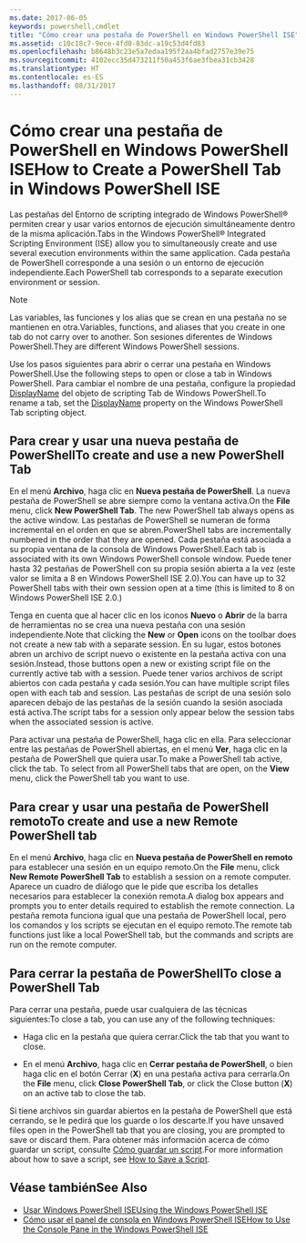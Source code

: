 ```yaml
---
ms.date: 2017-06-05
keywords: powershell,cmdlet
title: "Cómo crear una pestaña de PowerShell en Windows PowerShell ISE"
ms.assetid: c10c18c7-9ece-4fd0-83dc-a19c53d4fd83
ms.openlocfilehash: b8648b3c23e5a7edaa195f2aa4bfad2757e39e75
ms.sourcegitcommit: 4102ecc35d473211f50a453f6ae3fbea31cb3428
ms.translationtype: HT
ms.contentlocale: es-ES
ms.lasthandoff: 08/31/2017
---
```

# <a name="how-to-create-a-powershell-tab-in-windows-powershell-ise"></a><span data-ttu-id="a93f4-103">Cómo crear una pestaña de PowerShell en Windows PowerShell ISE</span><span class="sxs-lookup"><span data-stu-id="a93f4-103">How to Create a PowerShell Tab in Windows PowerShell ISE</span></span>
<span data-ttu-id="a93f4-104">Las pestañas del Entorno de scripting integrado de Windows PowerShell® permiten crear y usar varios entornos de ejecución simultáneamente dentro de la misma aplicación.</span><span class="sxs-lookup"><span data-stu-id="a93f4-104">Tabs in the Windows PowerShell® Integrated Scripting Environment (ISE) allow you to simultaneously create and use several execution environments within the same application.</span></span> <span data-ttu-id="a93f4-105">Cada pestaña de PowerShell corresponde a una sesión o un entorno de ejecución independiente.</span><span class="sxs-lookup"><span data-stu-id="a93f4-105">Each PowerShell tab corresponds to a separate execution environment or session.</span></span>

> [!NOTE]
> <span data-ttu-id="a93f4-106">Las variables, las funciones y los alias que se crean en una pestaña no se mantienen en otra.</span><span class="sxs-lookup"><span data-stu-id="a93f4-106">Variables, functions, and aliases that you create in one tab do not carry over to another.</span></span> <span data-ttu-id="a93f4-107">Son sesiones diferentes de Windows PowerShell.</span><span class="sxs-lookup"><span data-stu-id="a93f4-107">They are different Windows PowerShell sessions.</span></span>

<span data-ttu-id="a93f4-108">Use los pasos siguientes para abrir o cerrar una pestaña en Windows PowerShell.</span><span class="sxs-lookup"><span data-stu-id="a93f4-108">Use the following steps to open or close a tab in Windows PowerShell.</span></span> <span data-ttu-id="a93f4-109">Para cambiar el nombre de una pestaña, configure la propiedad [DisplayName]() del objeto de scripting Tab de Windows PowerShell.</span><span class="sxs-lookup"><span data-stu-id="a93f4-109">To rename a tab, set the [DisplayName]() property on the Windows PowerShell Tab scripting object.</span></span>

## <a name="to-create-and-use-a-new-powershell-tab"></a><span data-ttu-id="a93f4-110">Para crear y usar una nueva pestaña de PowerShell</span><span class="sxs-lookup"><span data-stu-id="a93f4-110">To create and use a new PowerShell Tab</span></span>
<span data-ttu-id="a93f4-111">En el menú **Archivo**, haga clic en **Nueva pestaña de PowerShell**. La nueva pestaña de PowerShell se abre siempre como la ventana activa.</span><span class="sxs-lookup"><span data-stu-id="a93f4-111">On the **File** menu, click **New PowerShell Tab**. The new PowerShell tab always opens as the active window.</span></span> <span data-ttu-id="a93f4-112">Las pestañas de PowerShell se numeran de forma incremental en el orden en que se abren.</span><span class="sxs-lookup"><span data-stu-id="a93f4-112">PowerShell tabs are incrementally numbered in the order that they are opened.</span></span> <span data-ttu-id="a93f4-113">Cada pestaña está asociada a su propia ventana de la consola de Windows PowerShell.</span><span class="sxs-lookup"><span data-stu-id="a93f4-113">Each tab is associated with its own Windows PowerShell console window.</span></span> <span data-ttu-id="a93f4-114">Puede tener hasta 32 pestañas de PowerShell con su propia sesión abierta a la vez (este valor se limita a 8 en Windows PowerShell ISE 2.0).</span><span class="sxs-lookup"><span data-stu-id="a93f4-114">You can have up to 32 PowerShell tabs with their own session open at a time (this is limited to 8 on Windows PowerShell ISE 2.0.)</span></span>

<span data-ttu-id="a93f4-115">Tenga en cuenta que al hacer clic en los iconos **Nuevo** o **Abrir** de la barra de herramientas no se crea una nueva pestaña con una sesión independiente.</span><span class="sxs-lookup"><span data-stu-id="a93f4-115">Note that clicking the **New** or **Open** icons on the toolbar does not create a new tab with a separate session.</span></span>  <span data-ttu-id="a93f4-116">En su lugar, estos botones abren un archivo de script nuevo o existente en la pestaña activa con una sesión.</span><span class="sxs-lookup"><span data-stu-id="a93f4-116">Instead, those buttons open a new or existing script file on the currently active tab with a session.</span></span> <span data-ttu-id="a93f4-117">Puede tener varios archivos de script abiertos con cada pestaña y cada sesión.</span><span class="sxs-lookup"><span data-stu-id="a93f4-117">You can have multiple script files open with each tab and session.</span></span> <span data-ttu-id="a93f4-118">Las pestañas de script de una sesión solo aparecen debajo de las pestañas de la sesión cuando la sesión asociada está activa.</span><span class="sxs-lookup"><span data-stu-id="a93f4-118">The script tabs for a session only appear below the session tabs when the associated session is active.</span></span>

<span data-ttu-id="a93f4-119">Para activar una pestaña de PowerShell, haga clic en ella. Para seleccionar entre las pestañas de PowerShell abiertas, en el menú **Ver**, haga clic en la pestaña de PowerShell que quiera usar.</span><span class="sxs-lookup"><span data-stu-id="a93f4-119">To make a PowerShell tab active, click the tab. To select from all PowerShell tabs that are open, on the **View** menu, click the PowerShell tab you want to use.</span></span>

## <a name="to-create-and-use-a-new-remote-powershell-tab"></a><span data-ttu-id="a93f4-120">Para crear y usar una pestaña de PowerShell remoto</span><span class="sxs-lookup"><span data-stu-id="a93f4-120">To create and use a new Remote PowerShell tab</span></span>
<span data-ttu-id="a93f4-121">En el menú **Archivo**, haga clic en **Nueva pestaña de PowerShell en remoto** para establecer una sesión en un equipo remoto.</span><span class="sxs-lookup"><span data-stu-id="a93f4-121">On the **File** menu, click **New Remote PowerShell Tab** to establish a session on a remote computer.</span></span> <span data-ttu-id="a93f4-122">Aparece un cuadro de diálogo que le pide que escriba los detalles necesarios para establecer la conexión remota.</span><span class="sxs-lookup"><span data-stu-id="a93f4-122">A dialog box appears and prompts you to enter details required to establish the remote connection.</span></span> <span data-ttu-id="a93f4-123">La pestaña remota funciona igual que una pestaña de PowerShell local, pero los comandos y los scripts se ejecutan en el equipo remoto.</span><span class="sxs-lookup"><span data-stu-id="a93f4-123">The remote tab functions just like a local PowerShell tab, but the commands and scripts are run on the remote computer.</span></span>

## <a name="to-close-a-powershell-tab"></a><span data-ttu-id="a93f4-124">Para cerrar la pestaña de PowerShell</span><span class="sxs-lookup"><span data-stu-id="a93f4-124">To close a PowerShell Tab</span></span>
<span data-ttu-id="a93f4-125">Para cerrar una pestaña, puede usar cualquiera de las técnicas siguientes:</span><span class="sxs-lookup"><span data-stu-id="a93f4-125">To close a tab, you can use any of the following techniques:</span></span>

-   <span data-ttu-id="a93f4-126">Haga clic en la pestaña que quiera cerrar.</span><span class="sxs-lookup"><span data-stu-id="a93f4-126">Click the tab that you want to close.</span></span>

-   <span data-ttu-id="a93f4-127">En el menú **Archivo**, haga clic en **Cerrar pestaña de PowerShell**, o bien haga clic en el botón Cerrar (**X**) en una pestaña activa para cerrarla.</span><span class="sxs-lookup"><span data-stu-id="a93f4-127">On the **File** menu, click **Close PowerShell Tab**, or click  the Close button  (**X**) on an active tab to close the tab.</span></span>

<span data-ttu-id="a93f4-128">Si tiene archivos sin guardar abiertos en la pestaña de PowerShell que está cerrando, se le pedirá que los guarde o los descarte.</span><span class="sxs-lookup"><span data-stu-id="a93f4-128">If you have unsaved files open in the PowerShell tab that you are closing, you are prompted to save or discard them.</span></span> <span data-ttu-id="a93f4-129">Para obtener más información acerca de cómo guardar un script, consulte [Cómo guardar un script](https://technet.microsoft.com/library/162f594d-efd3-4234-9960-45e56e6eadc8).</span><span class="sxs-lookup"><span data-stu-id="a93f4-129">For more information about how to save a script, see [How to Save a Script](https://technet.microsoft.com/library/162f594d-efd3-4234-9960-45e56e6eadc8).</span></span>

## <a name="see-also"></a><span data-ttu-id="a93f4-130">Véase también</span><span class="sxs-lookup"><span data-stu-id="a93f4-130">See Also</span></span>
- [<span data-ttu-id="a93f4-131">Usar Windows PowerShell ISE</span><span class="sxs-lookup"><span data-stu-id="a93f4-131">Using the Windows PowerShell ISE</span></span>](Using-the-Windows-PowerShell-ISE.md)
- [<span data-ttu-id="a93f4-132">Cómo usar el panel de consola en Windows PowerShell ISE</span><span class="sxs-lookup"><span data-stu-id="a93f4-132">How to Use the Console Pane in the Windows PowerShell ISE</span></span>](How-to-Use-the-Console-Pane-in-the-Windows-PowerShell-ISE.md)


